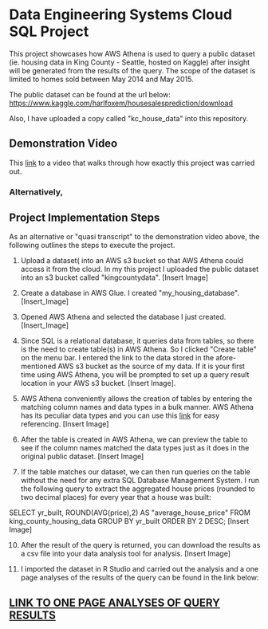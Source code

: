 # Data Engineering Systems Cloud SQL Project
This project showcases how AWS Athena is used to query a public dataset (ie. housing data in King County - Seattle, hosted on Kaggle) after insight will be generated from the results of the query. The scope of the dataset is limited to homes sold between May 2014 and May 2015.

The public dataset can be found at the url below:
https://www.kaggle.com/harlfoxem/housesalesprediction/download

Also, I have uploaded a copy called "kc_house_data" into this repository.

## Demonstration Video
This [link](insertYouTubeVideo) to a video that walks through how exactly this project was carried out.

### Alternatively,

## Project Implementation Steps
As an alternative or "quasi transcript" to the demonstration video above, the following outlines the steps to execute the project.

1. Upload a dataset( into an AWS s3 bucket so that AWS Athena could access it from the cloud. In my this project I uploaded the public dataset into an s3 bucket called "kingcountydata".
[Insert Image]

3. Create a database in AWS Glue. I created "my_housing_database".
[Insert_Image]

4. Opened AWS Athena and selected the database I just created.
[Insert_Image]

6. Since SQL is a relational database, it queries data from tables, so there is the need to create table(s) in AWS Athena. So I clicked "Create table" on the menu bar. I entered the link to the data stored in the afore-mentioned AWS s3 bucket as the source of my data. If it is your first time using AWS Athena, you will be prompted to set up a query result location in your AWS s3 bucket.
[Insert Image]. 

7. AWS Athena conveniently allows the creation of tables by entering the matching column names and data types in a bulk manner. AWS Athena has its peculiar data types and you can use this [link](https://docs.aws.amazon.com/athena/latest/ug/data-types.html) for easy referencing.
[Insert Image]

8. After the table is created in AWS Athena, we can preview the table to see if the column names matched the data types just as it does in the original public dataset.
[Insert Image]

9. If the table matches our dataset, we can then run queries on the table without the need for any extra SQL Database Management System. I run the following query to extract the aggregated house prices (rounded to two decimal places) for every year that a house was built:

SELECT yr_built, ROUND(AVG(price),2) AS "average_house_price"
FROM king_county_housing_data
GROUP BY yr_built
ORDER BY 2 DESC;
[Insert Image]

10. After the result of the query is returned, you can download the results as a csv file into your data analysis tool for analysis. 
[Insert Image]

11. I imported the dataset in R Studio and carried out the analysis and a one page analyses of the results of the query can be found in the link below:

## [LINK TO ONE PAGE ANALYSES OF QUERY RESULTS](https://github.com/johnowusuduah/CloudSQL/blob/main/visualization_markdown.html)
